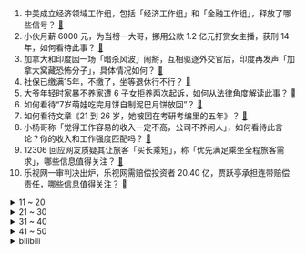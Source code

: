 1. 中美成立经济领域工作组，包括「经济工作组」和「金融工作组」，释放了哪些信号？ [:link:](https://www.zhihu.com/question/623340019)
2. 小伙月薪 6000 元，为当榜一大哥，挪用公款 1.2 亿元打赏女主播，获刑 14 年，如何看待此事？ [:link:](https://www.zhihu.com/question/623103368)
3. 加拿大和印度因一场「暗杀风波」闹掰，互相驱逐外交官后，印度再发声「加拿大窝藏恐怖分子」，具体情况如何？ [:link:](https://www.zhihu.com/question/623122269)
4. 社保已缴满15年，不缴了，坐等退休行不行？ [:link:](https://www.zhihu.com/question/618361493)
5. 大爷年轻时家暴不养家遭 6 子女拒养两次起诉，如何从法律角度解读此事？ [:link:](https://www.zhihu.com/question/623114950)
6. 如何看待“7岁萌娃吃完月饼自制泥巴月饼放回”？ [:link:](https://www.zhihu.com/question/622943581)
7. 如何看待文章《21 到 26 岁，她被困在考研考编里的五年》？ [:link:](https://www.zhihu.com/question/623246805)
8. 小杨哥称「觉得工作容易的收入一定不高，公司不养闲人」，如何看待此言论？你的收入和工作强度匹配吗？ [:link:](https://www.zhihu.com/question/622966797)
9. 12306 回应网友质疑其让旅客「买长乘短」，称「优先满足乘坐全程旅客需求」，哪些信息值得关注？ [:link:](https://www.zhihu.com/question/623261186)
10. 乐视网一审判决出炉，乐视网需赔偿投资者 20.40 亿，贾跃亭承担连带赔偿责任，哪些信息值得关注？ [:link:](https://www.zhihu.com/question/623253654)
<details>
<summary>11 ~ 20</summary>

11. 为什么很多朋友都认为国货只能做洋牌的低价平替品，如何扭转大众对国货品牌的偏见? [:link:](https://www.zhihu.com/question/623315913)
12. 如何评价zb-26轻机枪？ [:link:](https://www.zhihu.com/question/454865879)
13. 开发一个小程序到底有多难？ [:link:](https://www.zhihu.com/question/58441061)
14. 教育部对「预制菜进校园」持审慎态度，不宜推广进校园，有哪些信息值得关注？ [:link:](https://www.zhihu.com/question/623350866)
15. 结账时发现东西很贵怎么办？ [:link:](https://www.zhihu.com/question/287356623)
16. 如何评价2023华为杯研究生数学建模竞赛A题？ [:link:](https://www.zhihu.com/question/623252139)
17. 杭州亚运会女足小组赛，中国女足 16-0 蒙古女足，王霜 5 射 2 传闫锦锦戴帽，如何评价这场比赛？ [:link:](https://www.zhihu.com/question/623345032)
18. 为什么「茅小凌酒心巧克力」会带来如此特别的「微醺」感? [:link:](https://www.zhihu.com/question/623104133)
19. 你心情特别差时，最喜欢吃什么东西呢？ [:link:](https://www.zhihu.com/question/621880083)
20. 如何评价电视剧《异人之下》大结局，你满意吗？ [:link:](https://www.zhihu.com/question/623330033)
</details>
<details>
<summary>21 ~ 30</summary>

21. 如何看待韶音 OpenFit 占领「不入耳蓝牙耳机」销售额第一，「不入耳」的耳机真的更舒适吗？ [:link:](https://www.zhihu.com/question/623257593)
22. 电影《黑金》里，周朝先怎么知道献金被部长吞了？ [:link:](https://www.zhihu.com/question/622490072)
23. 索尼A7C2和尼康ZF怎么选？ [:link:](https://www.zhihu.com/question/622920537)
24. 夜游美术馆看艺术展是种什么体验？ [:link:](https://www.zhihu.com/question/621483703)
25. 你有死亡焦虑吗？你是如何缓解的？ [:link:](https://www.zhihu.com/question/622597783)
26. 为什么明朝军队打仗给人一种很繁琐麻烦效率又低的感觉？ [:link:](https://www.zhihu.com/question/387305837)
27. 曝 38 岁霍华德将签约勇士，如何看待此交易？ [:link:](https://www.zhihu.com/question/623080862)
28. 有没有什么轻薄本即可以满足高能生产力的需要，又能做到闲暇之余跟朋友玩游戏？ [:link:](https://www.zhihu.com/question/623179941)
29. 如何评价2023华为杯研究生数学建模竞赛F题? [:link:](https://www.zhihu.com/question/623279851)
30. 香港加密平台 JPEX 爆雷，无牌经营，下架交易，上千人报案，涉款近 12 亿港元，哪些信息值得关注？ [:link:](https://www.zhihu.com/question/622892761)
</details>
<details>
<summary>31 ~ 40</summary>

31. 如何评价《崩坏：星穹铁道》与KFC的联动? [:link:](https://www.zhihu.com/question/623256134)
32. 当你不喜欢现在的工作，但是辞职又没有钱支撑过渡到下份工作时，是咬牙坚持还是辞职？ [:link:](https://www.zhihu.com/question/622549911)
33. 为什么领导的心腹很少有异性？ [:link:](https://www.zhihu.com/question/621628532)
34. 大一开始「卷」实习有必要吗？实习对求职的帮助有多大？ [:link:](https://www.zhihu.com/question/622549930)
35. 92 岁的传媒大亨默多克退休，卸任福克斯和新闻集团董事长，其长子接任，如何评价其对媒体行业影响？ [:link:](https://www.zhihu.com/question/623248842)
36. 一日游杭州，有哪些推荐线路？ [:link:](https://www.zhihu.com/question/622234151)
37. 小矮星彼得作为老鼠活了十几年，韦斯莱家不会觉得奇怪吗？ [:link:](https://www.zhihu.com/question/622780348)
38. 哪句与「团圆」有关的诗词，多年后再看才发觉「初读不知诗中意，再读已是诗中人」？ [:link:](https://www.zhihu.com/question/621492692)
39. 一万块钱是买笔记本电脑，还是台式电脑比较好? [:link:](https://www.zhihu.com/question/620884058)
40. 没有「体制脑」的新人在工作里闯过什么祸？ [:link:](https://www.zhihu.com/question/622766972)
</details>
<details>
<summary>41 ~ 50</summary>

41. 如果你的余生只能吃五道菜，你会吃什么？ [:link:](https://www.zhihu.com/question/616482659)
42. 利用下班和休息时间的去跑外卖，女朋友生气了该怎么哄? [:link:](https://www.zhihu.com/question/622779845)
43. 科研成果二作有意义吗？ [:link:](https://www.zhihu.com/question/623210761)
44. 为什么会有父母觉得孩子抑郁都是「装的」，目的是为了逃避上学、上班……这样的父母到底是什么心态？ [:link:](https://www.zhihu.com/question/622740607)
45. 诺贝尔奖的奖金是怎么来的？为什么可以每年稳定地输出那么高额奖金？ [:link:](https://www.zhihu.com/question/622722522)
46. 如何看待英伟达表示原生分辨率游戏已过时，未来属于DLSS ？ [:link:](https://www.zhihu.com/question/623111475)
47. 2023年国庆哪些地方旅游可能人少？ [:link:](https://www.zhihu.com/question/620717712)
48. 所以青春的遗憾又是什么? [:link:](https://www.zhihu.com/question/613544835)
49. 现实中的女INTJ是什么样的？ [:link:](https://www.zhihu.com/question/398312556)
50. 如何备战2023年法考主观题？ [:link:](https://www.zhihu.com/question/440042506)
</details><details>
<summary>bilibili</summary>

</details>